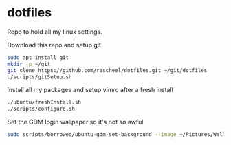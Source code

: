 dotfiles
========

Repo to hold all my linux settings.

Download this repo and setup git
```bash
sudo apt install git
mkdir -p ~/git
git clone https://github.com/rascheel/dotfiles.git ~/git/dotfiles
./scripts/gitSetup.sh
```

Install all my packages and setup vimrc after a fresh install
```bash
./ubuntu/freshInstall.sh
./scripts/configure.sh
```

Set the GDM login wallpaper so it's not so awful
```bash
sudo scripts/borrowed/ubuntu-gdm-set-background --image ~/Pictures/Wallpapers/WALLPAPER_NAME.jpg
```
